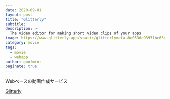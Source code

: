 ```yaml
---
date: 2020-09-01
layout: post
title: "Glitterly"
subtitle: 
description: >-
  The video editor for making short video clips of your apps
image: https://www.glitterly.app/static/glitterlymeta-8e053dc93951bc6349554a68cb76853e.jpg
category: movie
tags:
  - movie
  - webapp
author: goofmint
paginate: true
---
```

Webベースの動画作成サービス

[Glitterly](https://www.glitterly.app/)
